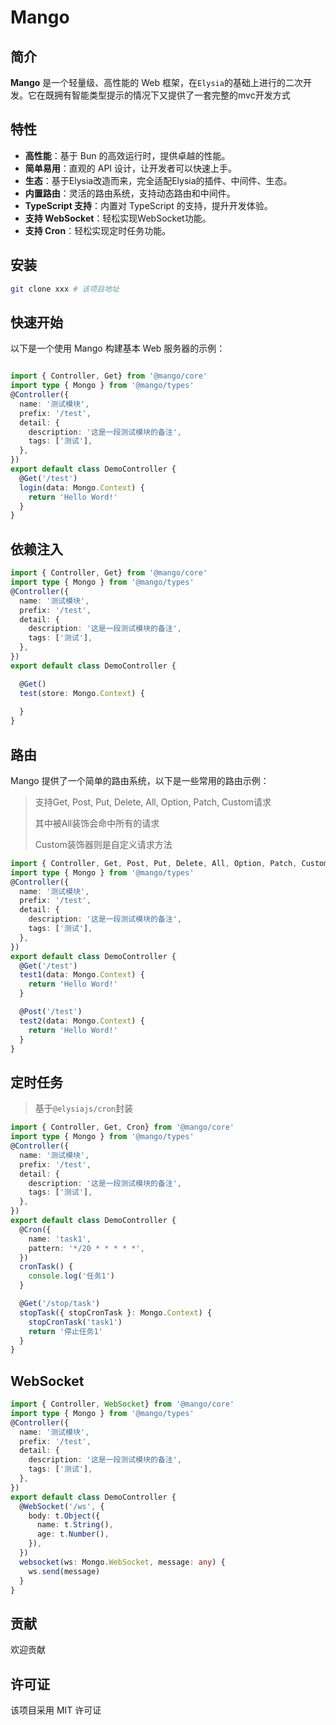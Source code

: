 # Mango

## 简介

**Mango** 是一个轻量级、高性能的 Web 框架，在`Elysia`的基础上进行的二次开发。它在既拥有智能类型提示的情况下又提供了一套完整的mvc开发方式

## 特性

- **高性能**：基于 Bun 的高效运行时，提供卓越的性能。
- **简单易用**：直观的 API 设计，让开发者可以快速上手。
- **生态**：基于Elysia改造而来，完全适配Elysia的插件、中间件、生态。
- **内置路由**：灵活的路由系统，支持动态路由和中间件。
- **TypeScript 支持**：内置对 TypeScript 的支持，提升开发体验。
- **支持 WebSocket**：轻松实现WebSocket功能。
- **支持 Cron**：轻松实现定时任务功能。

## 安装

```bash
git clone xxx # 该项目地址
```

## 快速开始

以下是一个使用 Mango 构建基本 Web 服务器的示例：

```typescript

import { Controller, Get} from '@mango/core'
import type { Mongo } from '@mango/types'
@Controller({
  name: '测试模块',
  prefix: '/test',
  detail: {
    description: '这是一段测试模块的备注',
    tags: ['测试'],
  },
})
export default class DemoController {
  @Get('/test')
  login(data: Mongo.Context) {
    return 'Hello Word!'
  }
}
```

## 依赖注入
```typescript
import { Controller, Get} from '@mango/core'
import type { Mongo } from '@mango/types'
@Controller({
  name: '测试模块',
  prefix: '/test',
  detail: {
    description: '这是一段测试模块的备注',
    tags: ['测试'],
  },
})
export default class DemoController {

  @Get()
  test(store: Mongo.Context) {
    
  }
}
```

## 路由

Mango 提供了一个简单的路由系统，以下是一些常用的路由示例：

> 支持Get, Post, Put, Delete, All, Option, Patch, Custom请求
> 
> 其中被All装饰会命中所有的请求
> 
> Custom装饰器则是自定义请求方法

```typescript
import { Controller, Get, Post, Put, Delete, All, Option, Patch, Custom} from '@mango/core'
import type { Mongo } from '@mango/types'
@Controller({
  name: '测试模块',
  prefix: '/test',
  detail: {
    description: '这是一段测试模块的备注',
    tags: ['测试'],
  },
})
export default class DemoController {
  @Get('/test')
  test1(data: Mongo.Context) {
    return 'Hello Word!'
  }

  @Post('/test')
  test2(data: Mongo.Context) {
    return 'Hello Word!'
  } 
}
```

## 定时任务
> 基于`@elysiajs/cron`封装

```typescript
import { Controller, Get, Cron} from '@mango/core'
import type { Mongo } from '@mango/types'
@Controller({
  name: '测试模块',
  prefix: '/test',
  detail: {
    description: '这是一段测试模块的备注',
    tags: ['测试'],
  },
})
export default class DemoController {
  @Cron({
    name: 'task1',
    pattern: '*/20 * * * * *',
  })
  cronTask() {
    console.log('任务1')
  }

  @Get('/stop/task')
  stopTask({ stopCronTask }: Mongo.Context) {
    stopCronTask('task1')
    return '停止任务1'
  }
}
```

## WebSocket
```typescript
import { Controller, WebSocket} from '@mango/core'
import type { Mongo } from '@mango/types'
@Controller({
  name: '测试模块',
  prefix: '/test',
  detail: {
    description: '这是一段测试模块的备注',
    tags: ['测试'],
  },
})
export default class DemoController {
  @WebSocket('/ws', {
    body: t.Object({
      name: t.String(),
      age: t.Number(),
    }),
  })
  websocket(ws: Mongo.WebSocket, message: any) {
    ws.send(message)
  }
}
```

## 贡献

欢迎贡献

## 许可证

该项目采用 MIT 许可证

```